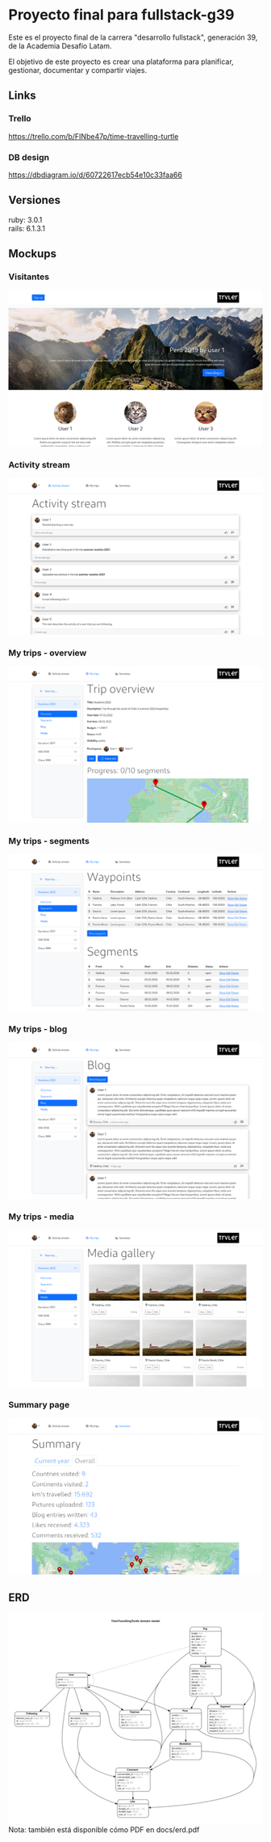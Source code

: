 # Proyecto final para fullstack-g39
Este es el proyecto final de la carrera "desarrollo fullstack", generación 39, de la Academia Desafío Latam.

El objetivo de este proyecto es crear una plataforma para planificar, gestionar, documentar y compartir viajes.

## Links
### Trello
https://trello.com/b/FINbe47p/time-travelling-turtle

### DB design
https://dbdiagram.io/d/60722617ecb54e10c33faa66

## Versiones
ruby: 3.0.1 \
rails: 6.1.3.1

## Mockups
### Visitantes
![mockup: visitors](mockups/screenshots/visitors.png)

### Activity stream
![mockup: activity stream](mockups/screenshots/activity_stream.png)

### My trips - overview
![mockup: my trips - overview](mockups/screenshots/my_trips_overview.png)

### My trips - segments
![mockup: my trips - segments](mockups/screenshots/my_trips_segments.png)

### My trips - blog
![mockup: my trips - blog](mockups/screenshots/my_trips_blog.png)

### My trips - media
![mockup: my trips - media](mockups/screenshots/my_trips_media.png)

### Summary page
![mockup: overview](mockups/screenshots/summary.png)

## ERD
![ERD model](doc/erd.png)
Nota: también está disponible cómo PDF en docs/erd.pdf
